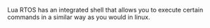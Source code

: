 Lua RTOS has an integrated shell that allows you to execute certain commands in a similar way as you would in linux.
